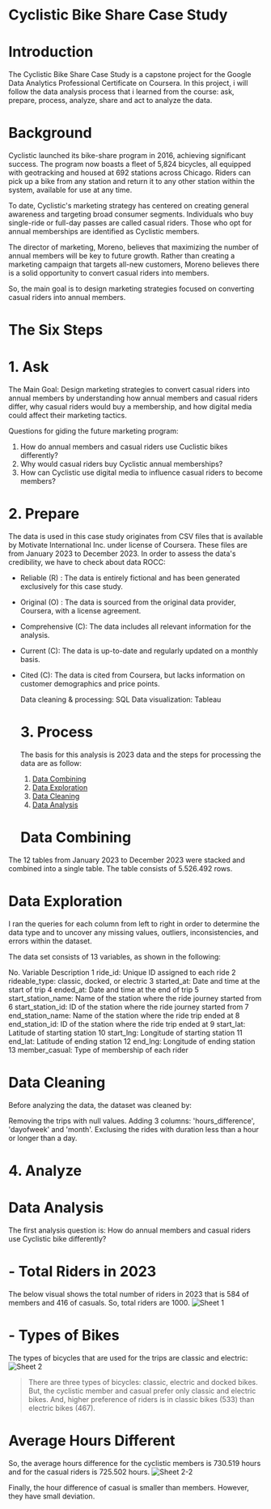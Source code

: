 # Cyclistic Bike Share Case Study
# Introduction
The Cyclistic Bike Share Case Study is a capstone project for the Google Data Analytics Professional Certificate on Coursera. In this project, i will follow the data analysis process
that i learned from the course: ask, prepare, process, analyze, share and act to analyze the data.
# Background
Cyclistic launched its bike-share program in 2016, achieving significant success. The program now boasts a fleet of 5,824 bicycles, all equipped with geotracking and housed at 692 stations across Chicago. Riders can pick up a bike from any station and return it to any other station within the system, available for use at any time.

To date, Cyclistic's marketing strategy has centered on creating general awareness and targeting broad consumer segments. Individuals who buy single-ride or full-day passes are called casual riders. Those who opt for annual memberships are identified as Cyclistic members.

The director of marketing, Moreno, believes that maximizing the number of annual members will be key to future growth. Rather than creating a marketing campaign that targets all-new customers, Moreno believes there is a solid opportunity to convert casual riders into members. 

So, the main goal is to design marketing strategies focused on converting casual riders into annual members.
# The Six Steps
#  1. Ask
The Main Goal: Design marketing strategies to convert casual riders into annual members by understanding how annual members and casual riders differ, why casual riders would buy a membership, and how digital media could affect their marketing tactics.

Questions for giding the future marketing program:
1. How do annual members and casual riders use Cuclistic bikes differently?
2. Why would casual riders buy Cyclistic annual memberships?
3. How can Cyclistic use digital media to influence casual riders to become members?
   
#  2. Prepare

The data is used in this case study originates from CSV files that is available by Motivate International Inc. under license of Coursera. These files are from January 2023 to December 2023. In order to assess the data's credibility, we have to check about data ROCC:
- Reliable (R) : The data is entirely fictional and has been generated exclusively for this case study.
- Original (O) : The data is sourced from the original data provider, Coursera, with a license agreement.
- Comprehensive (C): The data includes all relevant information for the analysis.
- Current (C): The data is up-to-date and regularly updated on a monthly basis.
- Cited (C): The data is cited from Coursera, but lacks information on customer demographics and price points.

  Data cleaning & processing: SQL 
  Data visualization: Tableau

  # 3. Process
  The basis for this analysis is 2023 data and the steps for processing the data are as follow:
  1. [Data Combining](https://github.com/7onia/case-study/blob/main/Data%20Combining.sql)
  2. [Data Exploration](https://github.com/7onia/case-study/blob/main/Data%20Exploration.sql)
  3. [Data Cleaning](https://github.com/7onia/case-study/blob/main/Data_Cleaning.sql)
  4. [Data Analysis](https://github.com/7onia/case-study/blob/main/Data_Analysis.sql)
 
  # Data Combining
The 12 tables from January 2023 to December 2023 were stacked and combined into a single table. The table consists of  5.526.492 rows.

# Data Exploration
I ran the queries for each column from left to right in order to determine the data type and to uncover any missing values, outliers, inconsistencies, and errors within the dataset.

The data set consists of 13 variables, as shown in the following:

No.	Variable	Description
1	ride_id:	Unique ID assigned to each ride
2	rideable_type:	classic, docked, or electric
3	started_at:	Date and time at the start of trip
4	ended_at:	Date and time at the end of trip
5	start_station_name:	Name of the station where the ride journey started from
6	start_station_id:	ID of the station where the ride journey started from
7	end_station_name:	Name of the station where the ride trip ended at
8	end_station_id:	ID of the station where the ride trip ended at
9	start_lat:	Latitude of starting station
10	start_lng:	Longitude of starting station
11	end_lat:	Latitude of ending station
12	end_lng:	Longitude of ending station
13	member_casual:	Type of membership of each rider

# Data Cleaning
Before analyzing the data, the dataset was cleaned by:

Removing the trips with null values.
Adding 3 columns: 'hours_difference', 'dayofweek' and 'month'.
Exclusing the rides with duration less than a hour or longer than a day.

# 4. Analyze

# Data Analysis
The first analysis question is:
How do annual members and casual riders use Cyclistic bike differently?

# - Total Riders in 2023
The below visual shows the total number of riders in 2023 that is 584 of members and 416 of casuals. 
So, total riders are 1000.
![Sheet 1](https://github.com/user-attachments/assets/1e1775b0-1065-4238-9105-f7b2d4e9cfe1)

# - Types of Bikes
The types of bicycles that are used for the trips are classic and electric:
![Sheet 2](https://github.com/user-attachments/assets/8859cfe2-40bd-418f-97ea-b1a755341611)

> There are three types of bicycles: classic, electric and docked bikes.
> But, the cyclistic member and casual prefer only classic and electric bikes.
> And, higher preference of riders is in classic bikes (533) than electric bikes (467).

# Average Hours Different
So, the average hours difference for the cyclistic members is 730.519 hours and for the casual riders is 725.502 hours.
![Sheet 2-2](https://github.com/user-attachments/assets/a60bdcbe-c8ea-4729-9aa5-297ffbeda40e)

Finally, the hour difference of casual is smaller than members. However, they have small deviation.

